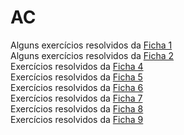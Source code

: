 # AC

Alguns exercícios resolvidos da [Ficha 1](./FICHA1/)
<br>
Alguns exercícios resolvidos da [Ficha 2](./FICHA2/)
<br>
Exercícios resolvidos da [Ficha 4](./Ficha4.txt)
<br>
Exercícios resolvidos da [Ficha 5](./Ficha5.txt)
<br>
Exercícios resolvidos da [Ficha 6](./Ficha6.txt)
<br>
Exercícios resolvidos da [Ficha 7](./Ficha7.txt)
<br>
Exercícios resolvidos da [Ficha 8](./Ficha8.txt)
<br>
Exercícios resolvidos da [Ficha 9](./Ficha9.txt)
